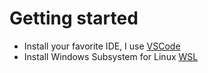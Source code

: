 # Getting started
- Install your favorite IDE, I use [VSCode](https://code.visualstudio.com/)
- Install Windows Subsystem for Linux [WSL](https://learn.microsoft.com/en-us/windows/wsl/install)
